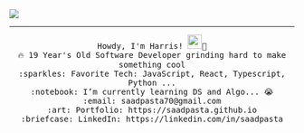 <img src="https://raw.githubusercontent.com/saadpasta/saadpasta/master/Banner%20%20(1).png"/>
 <hr></hr>
<p align="center">
  <samp>
    Howdy, I'm Harris! <img src="https://media.giphy.com/media/hvRJCLFzcasrR4ia7z/giphy.gif" width="25px">👋 <br>
    🔥 19 Year's Old Software Developer grinding hard to make something cool  <br>
    :sparkles: Favorite Tech: JavaScript, React, Typescript, Python ... <br>
    :notebook: I’m currently learning DS and Algo... 😭  <br>
    :email:	saadpasta70@gmail.com <br>
    :art: Portfolio: https://saadpasta.github.io <br>
    :briefcase: LinkedIn: https://linkedin.com/in/saadpasta <br>
  </samp>
</p>
